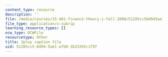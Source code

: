 ```yaml
---
content_type: resource
description: ''
file: /media/courses/15-401-finance-theory-i-fall-2008/51285cc58d945ae1afb01b23393c1f97_tL7Lcl90Sc0.vtt
file_type: application/x-subrip
learning_resource_types: []
ocw_type: OCWFile
resourcetype: Other
title: 3play caption file
uid: 51285cc5-8d94-5ae1-afb0-1b23393c1f97
---
```

